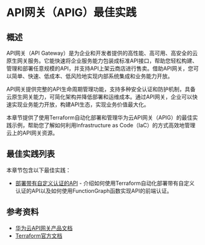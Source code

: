 # API网关（APIG）最佳实践

## 概述

API网关（API Gateway）是为企业和开发者提供的高性能、高可用、高安全的云原生网关服务。它能快速将企业服务能力包装成标准API接口，帮助您轻松构建、管理和部署任意规模的API，并支持API上架云商店进行售卖。借助API网关，您可以简单、快速、低成本、低风险地实现内部系统集成和业务能力开放。

API网关提供完整的API生命周期管理功能，支持多种安全认证和防护机制，具备云原生网关能力，可简化架构并降低部署和运维成本。通过API网关，企业可以快速实现业务能力开放，构建API生态，实现业务价值最大化。

本章节提供了使用Terraform自动化部署和管理华为云API网关（APIG）的最佳实践示例，帮助您了解如何利用Infrastructure as Code（IaC）的方式高效地管理云上的API网关资源。

## 最佳实践列表

本章节包含以下最佳实践：

* [部署带有自定义认证的API](function_authorizer.md) - 介绍如何使用Terraform自动化部署带有自定义认证的API以及如何使用FunctionGraph函数实现API的前端认证。

## 参考资料

- [华为云API网关产品文档](https://support.huaweicloud.com/apig/index.html)
- [Terraform官方文档](https://www.terraform.io/docs/index.html)
